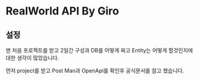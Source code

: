 # RealWorld API By Giro

## 설정
맨 처음 프로젝트를 받고 2일간 구성과 DB를 어떻게 짜고 Entity는 어떻게 할것인지에 대한 생각이 많았습니다.

먼저 project를 받고 Post Man과 OpenApi를 확인후 공식문서를 참고 했습니다.

